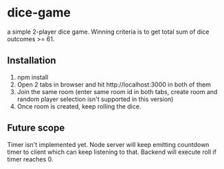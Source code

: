 # dice-game
a simple 2-player dice game. Winning criteria is to get total sum of dice outcomes >= 61.

## Installation
1. npm install
2. Open 2 tabs in browser and hit http://localhost:3000 in both of them
3. Join the same room (enter same room id in both tabs, create room and random player selection isn't supported in this version)
4. Once room is created, keep rolling the dice.

## Future scope
Timer isn't implemented yet. Node server will keep emitting countdown timer to client which can keep listening to that. Backend will execute roll if timer reaches 0.